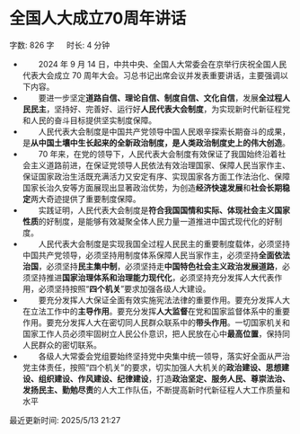 # 全国人大成立70周年讲话[](https://sakib.local/政治理论/时政篇/全国人大成立70周年讲话.html#全国人大成立70周年讲话)

 字数: 826 字   时长: 4 分钟

-   2024 年 9 月 14 日，中共中央、全国人大常委会在京举行庆祝全国人民代表大会成立 70 周年大会。习总书记出席会议并发表重要讲话，主要强调以下内容。
-   要进一步坚定**道路自信、理论自信、制度自信、文化自信**，发展**全过程人民民主**，坚持好、完善好、运行好**人民代表大会制度**，为实现新时代新征程党和人民的奋斗目标提供坚实制度保障。
-   人民代表大会制度是中国共产党领导中国人民艰辛探索长期奋斗的成果，是**从中国土壤中生长起来的全新政治制度，是人类政治制度史上的伟大创造**。
-   70 年来，在党的领导下，人民代表大会制度有效保证了我国始终沿着社会主义道路前进，在保证党领导人民依法有效治理国家、保障人民当家作主、保证国家政治生活既充满活力又安定有序、实现国家各方面工作法治化、保障国家长治久安等方面展现出显著政治优势，为创造**经济快速发展**和**社会长期稳定**两大奇迹提供了重要制度保障。
-   实践证明，人民代表大会制度是**符合我国国情和实际、体现社会主义国家性质**的好制度，是能够有效凝聚全体人民力量一道推进中国式现代化的好制度。
-   人民代表大会制度是实现我国全过程人民民主的重要制度载体，必须坚持中国共产党领导，必须坚持用制度体系保障人民当家作主，必须坚持**全面依法治国**，必须坚持**民主集中制**，必须坚持走**中国特色社会主义政治发展道路**，必须坚持推进**国家治理体系和治理能力现代化**，必须坚持充分发挥人大代表作用，必须坚持按照“**四个机关**”要求加强各级人大建设。
-   要充分发挥人大保证全面有效实施宪法法律的重要作用。要充分发挥人大在立法工作中的**主导作用**。要充分发挥**人大监督**在党和国家监督体系中的重要作用。要充分发挥人大在密切同人民群众联系中的**带头作用**。一切国家机关和国家工作人员必须牢固树立人民公仆意识，把人民放在心中**最高位置**，保持同人民群众的密切联系。
-   各级人大常委会党组要始终坚持党中央集中统一领导，落实好全面从严治党主体责任，按照“四个机关”的要求，切实加强人大机关的**政治建设、思想建设、组织建设、作风建设、纪律建设**，打造**政治坚定、服务人民、尊崇法治、发扬民主、勤勉尽责**的人大工作队伍，不断提高新时代新征程人大工作质量和水平

最近更新时间: 2025/5/13 21:27